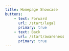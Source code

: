 ```yaml
---
title: Homepage Showcase
buttons:
    - text: Forward
      url: /start/legal
      primary: true
    - text: Back
      url: /start/awareness
      primary: true
---
```

